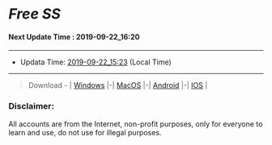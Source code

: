 
# *Free SS*

#### Next Update Time : 2019-09-22_16:20

---
* Updata Time: [2019-09-22_15:23](https://github.com/Geek-007/free-SS/blob/master/2019-09-22_15:23_FreeSS.txt) (Local Time)
---

> Download - | [Windows](https://github.com/shadowsocks/shadowsocks-windows/releases) |-| [MacOS](https://github.com/shadowsocks/shadowsocks-iOS/releases) |-| [Android](https://github.com/shadowsocks/shadowsocks-android/releases) |-| [IOS](https://itunes.apple.com/us/) |

### Disclaimer:
All accounts are from the Internet, non-profit purposes, only for everyone to learn and use, do not use for illegal purposes.
<br>
